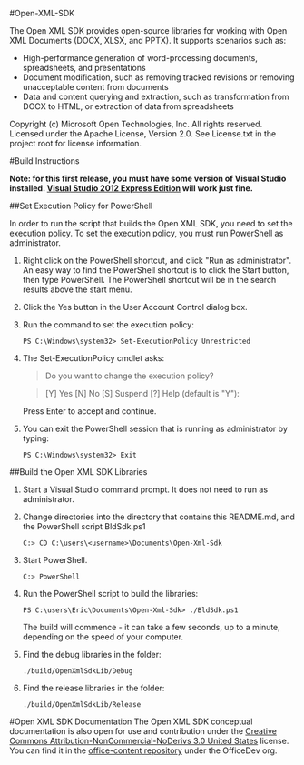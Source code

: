 #Open-XML-SDK

The Open XML SDK provides open-source libraries for working with Open XML
Documents (DOCX, XLSX, and PPTX).  It supports scenarios such as:

- High-performance generation of word-processing documents, spreadsheets,
  and presentations
- Document modification, such as removing tracked revisions or removing
  unacceptable content from documents
- Data and content querying and extraction, such as transformation from
  DOCX to HTML, or extraction of data from spreadsheets

Copyright (c) Microsoft Open Technologies, Inc.  All rights reserved.
Licensed under the Apache License, Version 2.0.
See License.txt in the project root for license information.

#Build Instructions

**Note: for this first release, you must have some version of Visual Studio
installed.  [Visual Studio 2012 Express Edition](http://www.microsoft.com/en-us/download/details.aspx?id=34673) will work just fine.**


##Set Execution Policy for PowerShell

In order to run the script that builds the Open XML SDK, you need to set the execution policy.  To set the execution policy, you must run PowerShell as administrator.

1.  Right click on the PowerShell shortcut, and click "Run as administrator". An easy way to find the PowerShell shortcut is to click the Start button, then type PowerShell.  The PowerShell shortcut will be in the search results above the start menu.
2.  Click the Yes button in the User Account Control dialog box.
3.  Run the command to set the execution policy:

    `PS C:\Windows\system32> Set-ExecutionPolicy Unrestricted`
4.  The Set-ExecutionPolicy cmdlet asks:
    > Do you want to change the execution policy?

    > [Y] Yes  [N] No  [S] Suspend  [?] Help (default is "Y"):
    
    Press Enter to accept and continue.

5.  You can exit the PowerShell session that is running as administrator by typing: 

    `PS C:\Windows\system32> Exit`

##Build the Open XML SDK Libraries
1.  Start a Visual Studio command prompt.  It does not need to run as administrator.
2.  Change directories into the directory that contains this README.md,
and the PowerShell script BldSdk.ps1

    `C:> CD C:\users\<username>\Documents\Open-Xml-Sdk`
3.  Start PowerShell.

    `C:> PowerShell`
4.  Run the PowerShell script to build the libraries:
    
    `PS C:\users\Eric\Documents\Open-Xml-Sdk> ./BldSdk.ps1`

    The build will commence - it can take a few seconds, up to a minute,
    depending on the speed of your computer.
5.  Find the debug libraries in the folder: 
 
    `./build/OpenXmlSdkLib/Debug`
6.  Find the release libraries in the folder: 
    
    `./build/OpenXmlSdkLib/Release`

#Open XML SDK Documentation
The Open XML SDK conceptual documentation is also open for use and contribution under the [Creative Commons Attribution-NonCommercial-NoDerivs 3.0 United States](https://creativecommons.org/licenses/by-nc-nd/3.0/us) license. You can find it in the [office-content repository](http://github.com/officedev/office-content) under the OfficeDev org.
